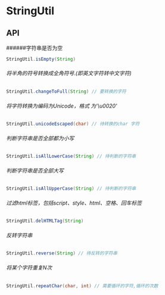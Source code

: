# StringUtil
## API
######字符串是否为空

```JAVA
StringUtil.isEmpty(String)
```
###### 将半角的符号转换成全角符号.(即英文字符转中文字符)

```JAVA
StringUtil.changeToFull(String) // 要转换的字符
```
###### 将字符转换为编码为Unicode，格式 为'\u0020'

```JAVA
StringUtil.unicodeEscaped(char) // 待转换的char 字符
```
###### 判断字符串是否全部都为小写

```JAVA
StringUtil.isAllLowerCase(String) // 待判断的字符串
```
###### 判断字符串是否全部大写

```JAVA
StringUtil.isAllUpperCase(String) // 待判断的字符串
```
###### 过滤html标签，包括script、style、html、空格、回车标签

```JAVA
StringUtil.delHTMLTag(String)
```
###### 反转字符串

```JAVA
StringUtil.reverse(String) // 待反转的字符串
```
###### 将某个字符重复N次

```JAVA
StringUtil.repeatChar(char, int) // 需要循环的字符,循环的次数
```
